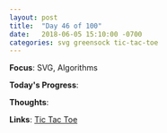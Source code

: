 ```yaml
---
layout: post
title:  "Day 46 of 100"
date:   2018-06-05 15:10:00 -0700
categories: svg greensock tic-tac-toe
---
```


**Focus**: SVG, Algorithms

**Today's Progress**: 

**Thoughts**:    

**Links**: [Tic Tac Toe](https://codepen.io/castlemaninc/pen/oyjRLM)